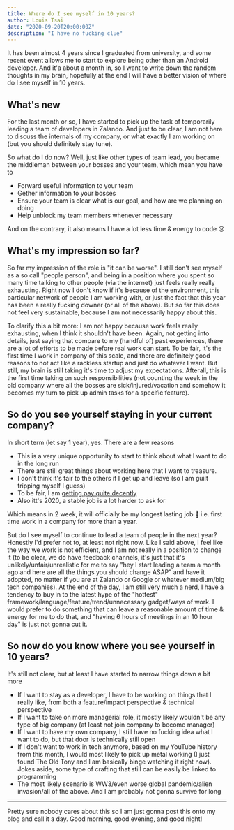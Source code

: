 ```yaml
---
title: Where do I see myself in 10 years?
author: Louis Tsai
date: "2020-09-20T20:00:00Z"
description: "I have no fucking clue"
---
```

It has been almost 4 years since I graduated from university, and some recent event allows me to start to explore being other than an Android developer. And it'a about a month in, so I want to write down the random thoughts in my brain, hopefully at the end I will have a better vision of where do I see myself in 10 years.

## What's new

For the last month or so, I have started to pick up the task of temporarily leading a team of developers in Zalando. And just to be clear, I am not here to discuss the internals of my company, or what exactly I am working on (but you should definitely stay tune). 

So what do I do now? Well, just like other types of team lead, you became the middleman between your bosses and your team, which mean you have to

- Forward useful information to your team
- Gether information to your bosses
- Ensure your team is clear what is our goal, and how are we planning on doing
- Help unblock my team members whenever necessary

And on the contrary, it also means I have a lot less time & energy to code 😢

## What's my impression so far?

So far my impression of the role is "it can be worse". I still don't see myself as a so call "people person", and being in a position where you spent so many time talking to other people (via the internet) just feels really really exhausting. Right now I don't know if it's because of the environment, this particular network of people I am working with, or just the fact that this year has been a really fucking downer (or all of the above). But so far this does not feel very sustainable, because I am not necessarily happy about this.

To clarify this a bit more: I am not happy because work feels really exhausting, when I think it shouldn't have been. Again, not getting into details, just saying that compare to my (handful of) past experiences, there are a lot of efforts to be made before real work can start. To be fair, it's the first time I work in company of this scale, and there are definitely good reasons to not act like a rackless startup and just do whatever I want. But still, my brain is still taking it's time to adjust my expectations. Afterall, this is the first time taking on such responsibilities (not counting the week in the old company where all the bosses are sick/injured/vacation and somehow it becomes my turn to pick up admin tasks for a specific feature).

## So do you see yourself staying in your current company?

In short term (let say 1 year), yes. There are a few reasons

- This is a very unique opportunity to start to think about what I want to do in the long run
- There are still great things about working here that I want to treasure.
- I don't think it's fair to the others if I get up and leave (so I am guilt tripping myself I guess)
- To be fair, I am [getting pay quite decently](https://twitter.com/louis993546/status/1228570372771123201)
- Also itt's 2020, a stable job is a lot harder to ask for

Which means in 2 week, it will officially be my longest lasting job 🤣 i.e. first time work in a company for more than a year.

But do I see myself to continue to lead a team of people in the next year? Honestly I'd prefer not to, at least not right now. Like I said above, I feel like the way we work is not efficient, and I am not really in a position to change it (to be clear, we do have feedback channels, it's just that it's unlikely/unfair/unrealistic for me to say "hey I start leading a team a month ago and here are all the things you should change ASAP" and have it adopted, no matter if you are at Zalando or Google or whatever medium/big tech companies). At the end of the day, I am still very much a nerd, I have a tendency to buy in to the latest hype of the "hottest" framework/language/feature/trend/unnecessary gadget/ways of work. I would prefer to do something that can leave a reasonable amount of time & energy for me to do that, and "having 6 hours of meetings in an 10 hour day" is just not gonna cut it.

## So now do you know where you see yourself in 10 years?

It's still not clear, but at least I have started to narrow things down a bit more

- If I want to stay as a developer, I have to be working on things that I really like, from both a feature/impact perspective & technical perspective
- If I want to take on more managerial role, it mostly likely wouldn't be any type of big company (at least not join company to become manager)
- If I want to have my own company, I still have no fucking idea what I want to do, but that door is technically still open
- If I don't want to work in tech anymore, based on my YouTube history from this month, I would most likely to pick up metal working (I just found The Old Tony and I am basically binge watching it right now). Jokes aside, some type of crafting that still can be easily be linked to programming
- The most likely scenario is WW3/even worse global pandemic/alien invasion/all of the above. And I am probably not gonna survive for long

---

Pretty sure nobody cares about this so I am just gonna post this onto my blog and call it a day. Good morning, good evening, and good night!